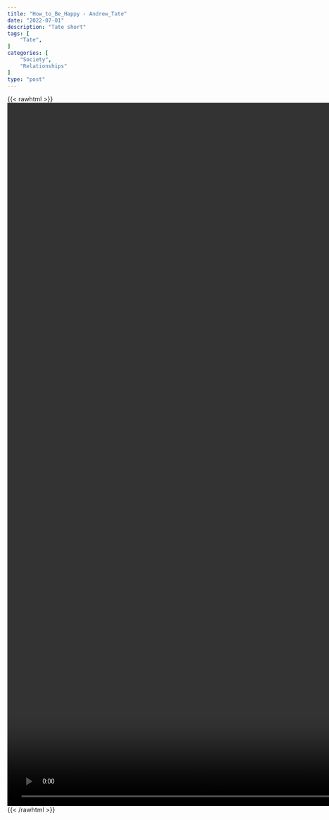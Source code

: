 ```yaml
---
title: "How_to_Be_Happy - Andrew_Tate"
date: "2022-07-01"
description: "Tate short"
tags: [
    "Tate",
]
categories: [
    "Society",
    "Relationships"
]
type: "post"
---
```

{{< rawhtml >}}
    <video style="height:40vh;width:auto" overflow="hidden" controls>
        <source src="https://clips.dev00ps.com/Tate/Andrew_Tate_on_How_to_Be_Happy.mp4" type="video/mp4"> 
    </video>
{{< /rawhtml >}}

